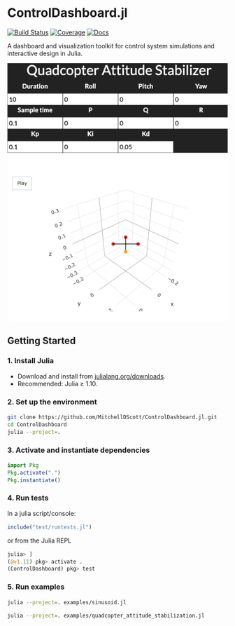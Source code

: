 # ControlDashboard.jl

[![Build Status](https://github.com/MitchellDScott/ControlDashboard/actions/workflows/CI.yml/badge.svg)](https://github.com/MitchellDScott/ControlDashboard/actions/workflows/CI.yml)
[![Coverage](https://codecov.io/gh/MitchellDScott/ControlDashboard/branch/main/graph/badge.svg)](https://codecov.io/gh/MitchellDScott/ControlDashboard)
[![Docs](https://img.shields.io/badge/docs-html-blue.svg)](https://MitchellDScott.github.io/ControlDashboard/)


A dashboard and visualization toolkit for control system simulations and interactive design in Julia.


![quadcopter design tool](./examples/stabilization_demo.png)

## Getting Started

### 1. **Install Julia**

* Download and install from [julialang.org/downloads](https://julialang.org/downloads/).
* Recommended: Julia ≥ 1.10.

### 2. **Set up the environment**

```bash
git clone https://github.com/MitchellDScott/ControlDashboard.jl.git
cd ControlDashboard
julia --project=.
```

### 3. **Activate and instantiate dependencies**

```julia
import Pkg
Pkg.activate(".")
Pkg.instantiate()
```

### 4. **Run tests**

In a julia script/console:

```julia
include("test/runtests.jl")
```

or from the Julia REPL

```julia
julia> ]
(@v1.11) pkg> activate .
(ControlDashboard) pkg> test
```

### 5. **Run examples**

```bash
julia --project=. examples/sinusoid.jl
```

```bash
julia --project=. examples/quadcopter_attitude_stabilization.jl
```
